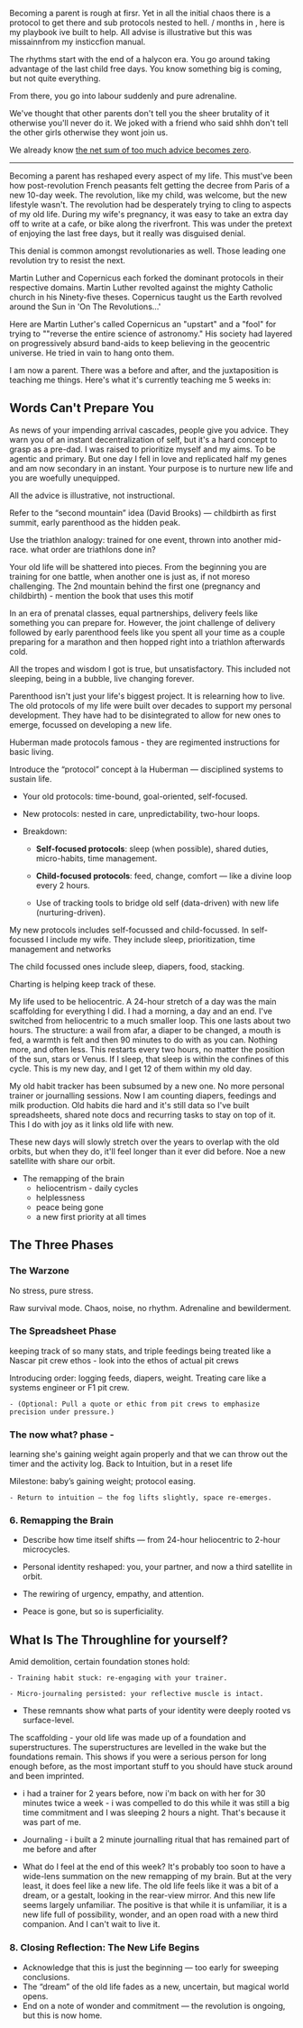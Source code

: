 
Becoming a parent is rough at firsr. Yet in all the initial chaos there is a protocol to get there and sub protocols nested to hell. / months in , here is my playbook ive built to help. All advise is illustrative but this was missainnfrom my insticcfion manual. 

The rhythms start with the end of a halycon era. You go around taking advantage of the last child free days. You know something big is coming, but not quite everything.

From there, you go into labour suddenly and pure adrenaline. 

We've thought that other parents don't tell you the sheer brutality of it otherwise you'll never do it. We joked with a friend who said shhh don't tell the other girls otherwise they wont join us.

We already know [the net sum of too much advice becomes zero](https://ranbirsingh.substack.com/p/on-seeking-advice).


---


Becoming a parent has reshaped every aspect of my life. This must've been how post-revolution French peasants felt getting the decree from Paris of a new 10-day week. The revolution, like my child, was welcome, but the new lifestyle wasn't. The revolution had be desperately trying to cling to aspects of my old life. During my wife's pregnancy, it was easy to take an extra day off to write at a cafe, or bike along the riverfront. This was under the pretext of enjoying the last free days, but it really was disguised denial.

This denial is common amongst revolutionaries as well. Those leading one revolution try to resist the next.

Martin Luther and Copernicus each forked the dominant protocols in their respective domains. Martin Luther revolted against the mighty Catholic church in his Ninety-five theses. Copernicus taught us the Earth revolved around the Sun in 'On The Revolutions...'

Here are Martin Luther's called Copernicus an "upstart" and a "fool" for trying to ""reverse the entire science of astronomy." His society had layered on progressively absurd band-aids to keep believing in the geocentric universe. He tried in vain to hang onto them.

I am now a parent. There was a before and after, and the juxtaposition is teaching me things. Here's what it's currently teaching me 5 weeks in:

## Words Can't Prepare You

As news of your impending arrival cascades, people give you advice. They warn you of an instant decentralization of self, but it's a hard concept to grasp as a pre-dad. I was raised to prioritize myself and my aims. To be agentic and primary. But one day I fell in love and replicated half my genes and am now secondary in an instant. Your purpose is to nurture new life and you are woefully unequipped. 

All the advice is illustrative, not instructional.

Refer to the “second mountain” idea (David Brooks) — childbirth as first summit, early parenthood as the hidden peak.

Use the triathlon analogy: trained for one event, thrown into another mid-race. what order are triathlons done in?

Your old life will be shattered into pieces. From the beginning you are training for one battle, when another one is just as, if not moreso challenging. The 2nd mountain behind the first one (pregnancy and childbirth) - mention the book that uses this motif

In an era of prenatal classes, equal partnerships, delivery feels like something you can prepare for. However, the joint challenge of delivery followed by early parenthood feels like you spent all your time as a couple preparing for a marathon and then hopped right into a triathlon afterwards cold.

All the tropes and wisdom I got is true, but unsatisfactory. This included not sleeping, being in a bubble, live changing forever.

Parenthood isn't just your life's biggest project. It is relearning how to live. The old protocols of my life were built over decades to support my personal development. They have had to be disintegrated to allow for new ones to emerge, focussed on developing a new life.

Huberman made protocols famous - they are regimented instructions for basic living.

Introduce the “protocol” concept à la Huberman — disciplined systems to sustain life.
    
- Your old protocols: time-bound, goal-oriented, self-focused.
    
- New protocols: nested in care, unpredictability, two-hour loops.
    
- Breakdown:
    
    - **Self-focused protocols**: sleep (when possible), shared duties, micro-habits, time management.
        
    - **Child-focused protocols**: feed, change, comfort — like a divine loop every 2 hours.
        
    - Use of tracking tools to bridge old self (data-driven) with new life (nurturing-driven).

My new protocols includes self-focussed and child-focussed. In self-focussed I include my wife. They include sleep, prioritization, time management and networks

The child focussed ones include sleep, diapers, food, stacking.

Charting is helping keep track of these.

My life used to be heliocentric. A 24-hour stretch of a day was the main scaffolding for everything I did. I had a morning, a day and an end. I've switched from heliocentric to a much smaller loop. This one lasts about two hours. The structure: a wail from afar, a diaper to be changed, a mouth is fed, a warmth is felt and then 90 minutes to do with as you can. Nothing more, and often less. This restarts every two hours, no matter the position of the sun, stars or Venus. If I sleep, that sleep is within the confines of this cycle. This is my new day, and I get 12 of them within my old day.

My old habit tracker has been subsumed by a new one. No more personal trainer or journalling sessions. Now I am counting diapers, feedings and milk production. Old habits die hard and it's still data so I've built spreadsheets, shared note docs and recurring tasks to stay on top of it. This I do with joy as it links old life with new.

These new days will slowly stretch over the years to overlap with the old orbits, but when they do, it'll feel longer than it ever did before. Noe a new satellite with share our orbit.

- The remapping of the brain
	- heliocentrism - daily cycles
	- helplessness
	- peace being gone
	- a new first priority at all times
## The Three Phases

### The Warzone

No stress, pure stress.

Raw survival mode. Chaos, noise, no rhythm. Adrenaline and bewilderment.

### The Spreadsheet Phase

keeping track of so many stats, and triple feedings being treated like a Nascar pit crew ethos - look into the ethos of actual pit crews

Introducing order: logging feeds, diapers, weight. Treating care like a systems engineer or F1 pit crew.
        
    - (Optional: Pull a quote or ethic from pit crews to emphasize precision under pressure.)

### The now what? phase - 
learning she's gaining weight again properly and that we can throw out the timer and the activity log. Back to Intuition, but in a reset life

Milestone: baby’s gaining weight; protocol easing.
        
    - Return to intuition — the fog lifts slightly, space re-emerges.

### **6. Remapping the Brain**

- Describe how time itself shifts — from 24-hour heliocentric to 2-hour microcycles.
    
- Personal identity reshaped: you, your partner, and now a third satellite in orbit.
    
- The rewiring of urgency, empathy, and attention.
    
- Peace is gone, but so is superficiality.
## What Is The Throughline for yourself?

Amid demolition, certain foundation stones hold:
    
    - Training habit stuck: re-engaging with your trainer.
        
    - Micro-journaling persisted: your reflective muscle is intact.
        
- These remnants show what parts of your identity were deeply rooted vs surface-level.

The scaffolding - your old life was made up of a foundation and superstructures. The superstructures are levelled in the wake but the foundations remain. This shows if you were a serious person for long enough before, as the most important stuff to you should have stuck around and been imprinted.

- i had a trainer for 2 years before, now i'm back on with her for 30 minutes twice a week - i was compelled to do this while it was still a big time commitment and I was sleeping 2 hours a night. That's because it was part of me.
- Journaling - i built a 2 minute journalling ritual that has remained part of me before and after

- What do I feel at the end of this week? It's probably too soon to have a wide-lens summation on the new remapping of my brain. But at the very least, it does feel like a new life. The old life feels like it was a bit of a dream, or a gestalt, looking in the rear-view mirror. And this new life seems largely unfamiliar. The positive is that while it is unfamiliar, it is a new life full of possibility, wonder, and an open road with a new third companion. And I can't wait to live it. 


### **8. Closing Reflection: The New Life Begins**

- Acknowledge that this is just the beginning — too early for sweeping conclusions.
- The “dream” of the old life fades as a new, uncertain, but magical world opens.
- End on a note of wonder and commitment — the revolution is ongoing, but this is now home.
